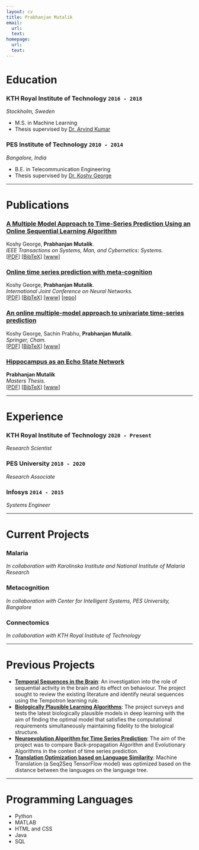 ```yaml
---
layout: cv
title: Prabhanjan Mutalik
email:
  url: 
  text: 
homepage:
  url:
  text: 
---
```


# **Education**
### **KTH Royal Institute of Technology**  `2016 - 2018`
*Stockholm, Sweden*

- M.S. in Machine Learning
- Thesis supervised by [Dr. Arvind Kumar](https://www.kth.se/profile/arvindku/) 

### **PES Institute of Technology**  `2010 - 2014`
*Bangalore, India*

- B.E. in Telecommunication Engineering
- Thesis supervised by [Dr. Koshy George](https://research.pes.edu/cis/domain-head/)


---


# **Publications**

### [**A Multiple Model Approach to Time-Series Prediction Using an Online Sequential Learning Algorithm**](https://ieeexplore.ieee.org/abstract/document/7959546)
Koshy George, **Prabhanjan Mutalik**.<br> 
_IEEE Transactions on Systems, Man, and Cybernetics: Systems._<br>
[[PDF](https://sci-hub.tw/10.1109/tsmc.2017.2712184)]
[[BibTeX](https://scholar.googleusercontent.com/scholar.bib?q=info:yoCygnqBr1IJ:scholar.google.com/&output=citation&scisdr=CgWwsGS9ELDG3vi4LKs:AAGBfm0AAAAAXwC9NKtt6BZl180dAnKTaAOVk7m0dY4v&scisig=AAGBfm0AAAAAXwC9NEbiJg4QT0r3qimVkpKBnEfLQjBm&scisf=4&ct=citation&cd=-1&hl=en)]
[[www](https://ieeexplore.ieee.org/abstract/document/7959546)]

### [**Online time series prediction with meta-cognition**](https://ieeexplore.ieee.org/abstract/document/7727462)
Koshy George, **Prabhanjan Mutalik**.<br> 
_International Joint Conference on Neural Networks._<br>
[[PDF](https://sci-hub.tw/10.1109/ijcnn.2016.7727462)]
[[BibTeX](https://scholar.googleusercontent.com/scholar.bib?q=info:f5nlN8JlB_gJ:scholar.google.com/&output=citation&scisdr=CgWwsGS9ELDG3vi7wwg:AAGBfm0AAAAAXwC-2wig1SZmpoyy-mcOMdaR4grDJV4W&scisig=AAGBfm0AAAAAXwC-26Lm52hxPUjImYbr4h9lWhyLWR-0&scisf=4&ct=citation&cd=-1&hl=en)]
[[www](https://ieeexplore.ieee.org/abstract/document/7727462)]
[[repo](https://github.com/pthalic/Prediction-with-Meta-Cognition)]

### [**An online multiple-model approach to univariate time-series prediction**](https://link.springer.com/chapter/10.1007/978-3-319-14063-6_19)
Koshy George, Sachin Prabhu, **Prabhanjan Mutalik**.<br> 
_Springer, Cham._<br>
[[PDF](https://sci-hub.tw/10.1007/978-3-319-14063-6)]
[[BibTeX](https://scholar.googleusercontent.com/scholar.bib?q=info:WVdimaJdRbIJ:scholar.google.com/&output=citation&scisdr=CgWwsGS9ELDG3vjE_lY:AAGBfm0AAAAAXwDB5lYkqGEHJTfRLRMxGCvDvUbNt9dk&scisig=AAGBfm0AAAAAXwDB5rdr3GocsbbFR7VLx13ER7T16iiJ&scisf=4&ct=citation&cd=-1&hl=en)]
[[www](https://link.springer.com/chapter/10.1007/978-3-319-14063-6_19)]

### [**Hippocampus as an Echo State Network**](https://kth.diva-portal.org/smash/record.jsf?dswid=2618&pid=diva2%3A1280738&c=2&searchType=SIMPLE&language=en&query=prabhanjan+mutalik&af=%5B%5D&aq=%5B%5B%5D%5D&aq2=%5B%5B%5D%5D&aqe=%5B%5D&noOfRows=50&sortOrder=author_sort_asc&sortOrder2=title_sort_asc&onlyFullText=false&sf=all)
**Prabhanjan Mutalik** <br>
_Masters Thesis._<br>
[[PDF](https://kth.diva-portal.org/smash/get/diva2:1280738/FULLTEXT01.pdf)]
[[BibTeX](https://scholar.googleusercontent.com/scholar.bib?q=info:J2nMNbPu5yoJ:scholar.google.com/&output=citation&scisdr=CgWwsGS9ELDG3vjCsrw:AAGBfm0AAAAAXwDHqrw0tAjIkgHmKYXozXdthe8UlsLM&scisig=AAGBfm0AAAAAXwDHqs6W-2kaSl9fHGv730_SqHRe-6Za&scisf=4&ct=citation&cd=-1&hl=en)]
[[www](https://kth.diva-portal.org/smash/record.jsf?dswid=2618&pid=diva2%3A1280738&c=2&searchType=SIMPLE&language=en&query=prabhanjan+mutalik&af=%5B%5D&aq=%5B%5B%5D%5D&aq2=%5B%5B%5D%5D&aqe=%5B%5D&noOfRows=50&sortOrder=author_sort_asc&sortOrder2=title_sort_asc&onlyFullText=false&sf=all)]

---

# **Experience**

### **KTH Royal Institute of Technology** `2020 - Present`
_Research Scientist_<br>

### **PES University** `2018 - 2020`
_Research Associate_<br>

### **Infosys** `2014 - 2015`
_Systems Engineer_<br>


---

# **Current Projects**

### **Malaria**
_In collaboration with Karolinska Institute and National Institute of Malaria Research_ <br>

### **Metacognition**
_In collaboration with Center for Intelligent Systems, PES University, Bangalore_ <br>


### **Connectomics**
_In collaboration with KTH Royal Institute of Technology_ <br>


---


# **Previous Projects**

- [**Temporal Sequences in the Brain**](https://www.researchgate.net/publication/324648419_Temporal_Sequences_in_the_Brain): An investigation into the role of sequential activity in the brain and its effect on behaviour. The project sought to review the existing literature and identify neural sequences using the Tempotron learning rule.
- [**Biologically Plausible Learning Algorithms**](https://www.researchgate.net/publication/336737416_Biologically_Plausible_Learning_Algorithms): The project surveys and tests the latest biologically plausible models in deep learning with the aim of finding the optimal model that satisfies the computational requirements simultaneously maintaining fidelity to the biological structure.
- [**Neuroevolution Algorithm for Time Series Prediction**](https://www.kth.se/social/files/5c0f81f856be5b31deb0900f/Mutalik_comparison-bpa-neuroevolution.pdf): The aim of the project was to compare Back-propagation Algorithm and Evolutionary Algorithms in the context of time series prediction.
- [**Translation Optimization based on Language Similarity**](https://www.researchgate.net/publication/342699316_Predicting_Translation_Performance_using_Language_Similarity): Machine Translation (a Seq2Seq TensorFlow model) was optimized based on the distance between the languages on the language tree.

---

# **Programming Languages**
- Python
- MATLAB
- HTML and CSS
- Java
- SQL
